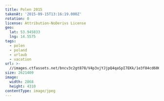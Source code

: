 ```yaml
---
title: Polen 2015
takenAt: '2015-09-15T13:16:19.000Z'
rotation: 0
license: Attribution-NoDerivs License
geo:
  lat: 53.945833
  lng: 14.5575
tags:
  - polen
  - poland
  - urlaub
  - vacation
url: >-
  //images.ctfassets.net/bncv3c2gt878/V4p3xjYJjpQ4qaSpI7EKk/1e3f84cd6065aa2953bb3e898dce23b6/polen-2015_25657162120_o
size: 2621409
image:
  width: 2868
  height: 4310
contentType: image/jpeg
---
```


